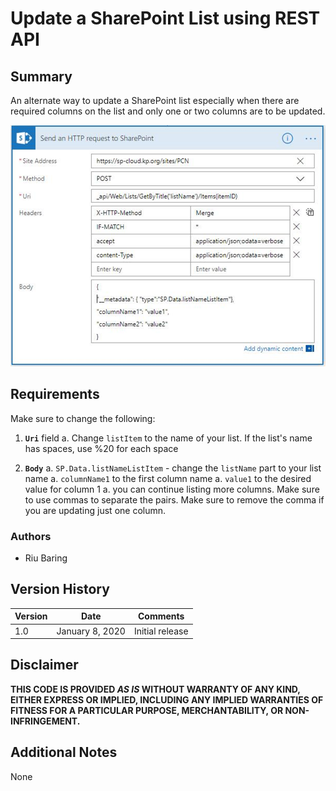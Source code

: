 # Update a SharePoint List using REST API

## Summary
An alternate way to update a SharePoint list especially when there are required columns on the list and only one or two columns are to be updated.

![Update s SharePoint List using REST API](./update-list-using-rest-api.png)

## Requirements
Make sure to change the following:
1. **`Uri`** field
   a. Change `listItem` to the name of your list. If the list's name has spaces, use %20 for each space

1. **`Body`**
   a. `SP.Data.listNameListItem` - change the `listName` part to your list name
   a. `columnName1` to the first column name
   a. `value1` to the desired value for column 1
   a. you can continue listing more columns. Make sure to use commas to separate the pairs. Make sure to remove the comma if you are updating just one column.

### Authors
- Riu Baring

## Version History
Version|Date|Comments
-------|----|--------
1.0|January 8, 2020|Initial release

## Disclaimer
**THIS CODE IS PROVIDED *AS IS* WITHOUT WARRANTY OF ANY KIND, EITHER EXPRESS OR IMPLIED, INCLUDING ANY IMPLIED WARRANTIES OF FITNESS FOR A PARTICULAR PURPOSE, MERCHANTABILITY, OR NON-INFRINGEMENT.**

## Additional Notes
None
